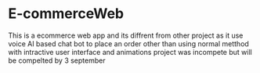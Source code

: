 # E-commerceWeb
This is a ecommerce web app and its diffrent from other project as it use voice AI based chat bot to place an order other than using normal metthod with intractive user interface and animations project was incompete but will be compelted by 3 september
